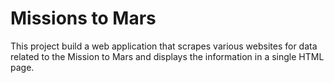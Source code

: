 # Missions to Mars


This project build a web application that scrapes various websites for data related to the Mission to Mars and displays the information in a single HTML page. 
